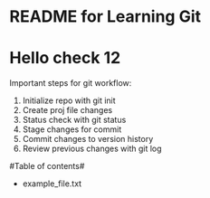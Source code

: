 
# README for Learning Git #
# Hello check 12 #
Important steps for git workflow: 
1. Initialize repo with git init 
2. Create proj file changes
3. Status check with git status
4. Stage changes for commit
5. Commit changes to version history
6. Review previous changes with git log

#Table of contents#
- example_file.txt
